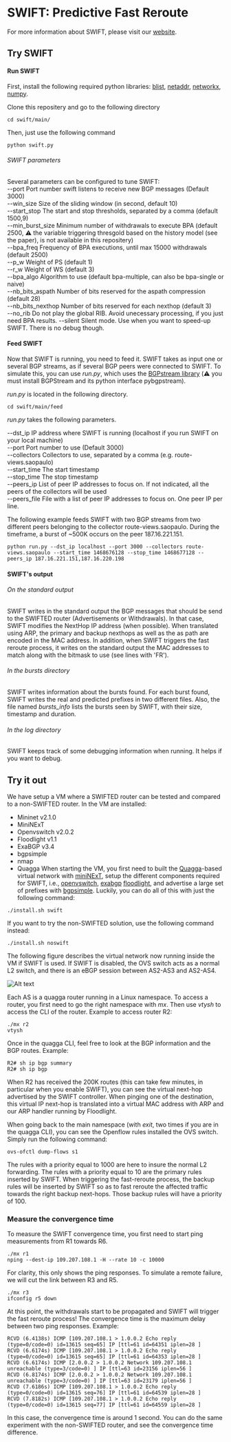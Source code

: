 # SWIFT: Predictive Fast Reroute
For more information about SWIFT, please visit our [website](https://swift.ethz.ch).

## Try SWIFT

#### Run SWIFT

First,  install the following required python libraries: [blist](https://pypi.python.org/pypi/blist/?), [netaddr](https://pypi.python.org/pypi/netaddr), [networkx](https://networkx.github.io), [numpy](http://www.numpy.org).

Clone this repositery and go to the following directory
```
cd swift/main/
```

Then, just use the following command
```
python swift.py
```
###### SWIFT parameters

Several parameters can be configured to tune SWIFT:<br />
--port            Port number swift listens to receive new BGP messages (Default 3000)<br />
--win_size        Size of the sliding window (in second, default 10)<br />
--start_stop        The start and stop thresholds, separated by a comma (default 1500,9)<br />
--min_burst_size        Minimum number of withdrawals to execute BPA (default 2500, :warning: the variable triggering thresgold based on the history model (see the paper), is not available in this repositery)<br />
--bpa_freq        Frequency of BPA executions, until max 15000 withdrawals (default 2500)<br />
--p_w            Weight of PS (default 1)<br />
--r_w            Weight of WS (default 3)<br />
--bpa_algo        Algorithm to use (default bpa-multiple, can also be bpa-single or naive)<br />
--nb_bits_aspath    Number of bits reserved for the aspath compression (default 28)<br />
--nb_bits_nexthop    Number of bits reserved for each nexthop (default 3)<br />
--no_rib	Do not play the global RIB. Avoid unecessary processing, if you just need BPA results.
--silent    Silent mode. Use when you want to speed-up SWIFT. There is no debug though.

#### Feed SWIFT

Now that SWIFT is running, you need to feed it. SWIFT takes as input one or several BGP streams, as if several BGP peers were connected to SWIFT. To simulate this, you can use *run.py*, which uses the [BGPstream library](https://bgpstream.caida.org) (:warning: you must install BGPStream and its python interface pybgpstream).  

*run.py* is located in the following directory.

```
cd swift/main/feed
```

*run.py* takes the following parameters.

--dst_ip	IP address where SWIFT is running (localhost if you run SWIFT on your local machine)  
--port		Port number to use (Default 3000)  
--collectors	Collectors to use, separated by a comma (e.g. route-views.saopaulo)  
--start_time	The start timestamp  
--stop_time	The stop timestamp  
--peers_ip	List of peer IP addresses to focus on. If not indicated, all the peers of the collectors will be used  
--peers_file	File with a list of peer IP addresses to focus on. One peer IP per line.

The following example feeds SWIFT with two BGP streams from two different peers belonging to the collector route-views.saopaulo. During the timeframe, a burst of ~500K occurs on the peer 187.16.221.151.

```
python run.py --dst_ip localhost --port 3000 --collectors route-views.saopaulo --start_time 1468676128 --stop_time 1468677128 --peers_ip 187.16.221.151,187.16.220.198
```

#### SWIFT's output

###### On the standard output

SWIFT writes in the standard output the BGP messages that should be send to the SWIFTED router (Advertisements or Withdrawals). In that case, SWIFT modifies the NextHop IP address (when possible). When translated using ARP, the primary and backup nexthops as well as the as path are encoded in the MAC address. In addition, when SWIFT triggers the fast reroute process, it writes on the standard output the MAC addresses to match along with the bitmask to use (see lines with 'FR').

###### In the *bursts* directory

SWIFT writes information about the bursts found. For each burst found, SWIFT writes the real and predicted prefixes in two different files. Also, the file named *bursts_info* lists the bursts seen by SWIFT, with their size, timestamp and duration.

###### In the *log* directory

SWIFT keeps track of some debugging information when running. It helps if you want to debug.


## Try it out

We have setup a VM where a SWIFTED router can be tested and compared to a non-SWIFTED router.
In the VM are installed:
* Mininet v2.1.0
* MiniNExT
* Openvswitch v2.0.2
* Floodlight v1.1
* ExaBGP v3.4
* bgpsimple
* nmap
* Quagga
When starting the VM, you first need to built the [Quagga](http://www.nongnu.org/quagga/)-based virtual network with [miniNExT](https://github.com/USC-NSL/miniNExT), setup the different
components required for SWIFT, i.e., [openvswitch](https://github.com/openvswitch/ovs), [exabgp](https://github.com/Exa-Networks/exabgp) [floodlight](https://github.com/floodlight/floodlight), and advertise a large
set of prefixes with [bgpsimple](https://github.com/KTrel/bgpsimple).
Luckily, you can do all of this with just the following command:

```
./install.sh swift
```

If you want to try the non-SWIFTED solution, use the following command instead:

```
./install.sh noswift
```

The following figure describes the virtual network now running inside the VM if
SWIFT is used. If SWIFT is disabled, the OVS switch acts as a normal L2 switch,
and there is an eBGP session between AS2-AS3 and AS2-AS4.

![Alt text](https://github.com/nsg-ethz/swift/blob/master/vm/setup/setup.001.jpeg?raw=true "VM setup")


Each AS is a quagga router running in a Linux namespace. To access a router, you first
need to go the right namespace with *mx*. Then use *vtysh* to access the CLI of the router.
Example to access router R2:

```
./mx r2
vtysh
```

Once in the quagga CLI, feel free to look at the BGP information and the BGP routes.
Example:

```
R2# sh ip bgp summary
R2# sh ip bgp
```

When R2 has received the 200K routes (this can take few minutes, in particular
when you enable SWIFT), you can see the virtual next-hop advertised by
the SWIFT controller. When pinging one of the destination, this virtual IP next-hop
is translated into a virtual MAC address with ARP and our ARP handler running by Floodlight.

When going back to the main namespace (with *exit*, two times if you are in the quagga CLI),
you can see the Openflow rules installed the OVS switch. Simply run the following command:

```
ovs-ofctl dump-flows s1
```

The rules with a priority equal to 1000 are here to insure the normal L2 forwarding.
The rules with a priority equal to 10 are the primary rules inserted by SWIFT.
When triggering the fast-reroute process, the backup rules will be inserted by SWIFT so as
to fast reroute the affected traffic towards the right backup next-hops. Those backup
rules will have a priority of 100.

### Measure the convergence time

To measure the SWIFT convergence time, you first need to start ping measurements
from R1 towards R6.

```
./mx r1
nping --dest-ip 109.207.108.1 -H --rate 10 -c 10000
```

For clarity, this only shows the ping responses.
To simulate a remote failure, we will cut the link between R3 and R5.

```
./mx r3
ifconfig r5 down
```

At this point, the withdrawals start to be propagated and SWIFT will trigger the
fast reroute process! The convergence time is the maximum delay between two ping
responses. Example:

```
RCVD (6.4138s) ICMP [109.207.108.1 > 1.0.0.2 Echo reply (type=0/code=0) id=13615 seq=65] IP [ttl=61 id=64351 iplen=28 ]
RCVD (6.6174s) ICMP [109.207.108.1 > 1.0.0.2 Echo reply (type=0/code=0) id=13615 seq=65] IP [ttl=61 id=64353 iplen=28 ]
RCVD (6.6174s) ICMP [2.0.0.2 > 1.0.0.2 Network 109.207.108.1 unreachable (type=3/code=0) ] IP [ttl=63 id=23156 iplen=56 ]
RCVD (6.8174s) ICMP [2.0.0.2 > 1.0.0.2 Network 109.207.108.1 unreachable (type=3/code=0) ] IP [ttl=63 id=23179 iplen=56 ]
RCVD (7.6186s) ICMP [109.207.108.1 > 1.0.0.2 Echo reply (type=0/code=0) id=13615 seq=76] IP [ttl=61 id=64539 iplen=28 ]
RCVD (7.8182s) ICMP [109.207.108.1 > 1.0.0.2 Echo reply (type=0/code=0) id=13615 seq=77] IP [ttl=61 id=64559 iplen=28 ]
```

In this case, the convergence time is around 1 second.
You can do the same experiment with the non-SWIFTED router, and see the convergence
time difference.
